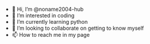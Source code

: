 - 👋 Hi, I’m @noname2004-hub
- 👀 I’m interested in coding
- 🌱 I’m currently learning python
- 💞️ I’m looking to collaborate on getting to know myself
- 📫 How to reach me in my page

<!---
noname2004-hub/noname2004-hub is a ✨ special ✨ repository because its `README.md` (this file) appears on your GitHub profile.
You can click the Preview link to take a look at your changes.
--->
